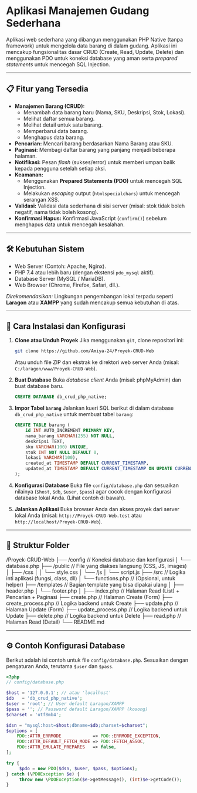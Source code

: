 # Aplikasi Manajemen Gudang Sederhana

Aplikasi web sederhana yang dibangun menggunakan PHP Native (tanpa framework) untuk mengelola data barang di dalam gudang. Aplikasi ini mencakup fungsionalitas dasar CRUD (Create, Read, Update, Delete) dan menggunakan PDO untuk koneksi database yang aman serta *prepared statements* untuk mencegah SQL Injection.

---

## 📋 Fitur yang Tersedia

* **Manajemen Barang (CRUD):**
    * Menambah data barang baru (Nama, SKU, Deskripsi, Stok, Lokasi).
    * Melihat daftar semua barang.
    * Melihat detail untuk satu barang.
    * Memperbarui data barang.
    * Menghapus data barang.
* **Pencarian:** Mencari barang berdasarkan Nama Barang atau SKU.
* **Paginasi:** Membagi daftar barang yang panjang menjadi beberapa halaman.
* **Notifikasi:** Pesan *flash* (sukses/error) untuk memberi umpan balik kepada pengguna setelah setiap aksi.
* **Keamanan:**
    * Menggunakan **Prepared Statements (PDO)** untuk mencegah SQL Injection.
    * Melakukan *escaping* output (`htmlspecialchars`) untuk mencegah serangan XSS.
* **Validasi:** Validasi data sederhana di sisi server (misal: stok tidak boleh negatif, nama tidak boleh kosong).
* **Konfirmasi Hapus:** Konfirmasi JavaScript (`confirm()`) sebelum menghapus data untuk mencegah kesalahan.

---

## 🛠️ Kebutuhan Sistem

* Web Server (Contoh: Apache, Nginx).
* PHP 7.4 atau lebih baru (dengan ekstensi `pdo_mysql` aktif).
* Database Server (MySQL / MariaDB).
* Web Browser (Chrome, Firefox, Safari, dll.).

*Direkomendasikan:* Lingkungan pengembangan lokal terpadu seperti **Laragon** atau **XAMPP** yang sudah mencakup semua kebutuhan di atas.

---

## 🚀 Cara Instalasi dan Konfigurasi

1.  **Clone atau Unduh Proyek**
    Jika menggunakan `git`, clone repositori ini:
    ```bash
    git clone https://github.com/Amiya-24/Proyek-CRUD-Web
    ```
    Atau unduh file ZIP dan ekstrak ke direktori web server Anda (misal: `C:/laragon/www/Proyek-CRUD-Web`).

2.  **Buat Database**
    Buka *database client* Anda (misal: phpMyAdmin) dan buat database baru.
    ```sql
    CREATE DATABASE db_crud_php_native;
    ```

3.  **Impor Tabel `barang`**
    Jalankan kueri SQL berikut di dalam database `db_crud_php_native` untuk membuat tabel `barang`:
    ```sql
    CREATE TABLE barang (
        id INT AUTO_INCREMENT PRIMARY KEY,
        nama_barang VARCHAR(255) NOT NULL,
        deskripsi TEXT,
        sku VARCHAR(100) UNIQUE,
        stok INT NOT NULL DEFAULT 0,
        lokasi VARCHAR(100),
        created_at TIMESTAMP DEFAULT CURRENT_TIMESTAMP,
        updated_at TIMESTAMP DEFAULT CURRENT_TIMESTAMP ON UPDATE CURRENT_TIMESTAMP
    );
    ```

4.  **Konfigurasi Database**
    Buka file `config/database.php` dan sesuaikan nilainya (`$host`, `$db`, `$user`, `$pass`) agar cocok dengan konfigurasi database lokal Anda. (Lihat contoh di bawah).

5.  **Jalankan Aplikasi**
    Buka browser Anda dan akses proyek dari server lokal Anda (misal: `http://Proyek-CRUD-Web.test` atau `http://localhost/Proyek-CRUD-Web`).

---

## 📁 Struktur Folder
/Proyek-CRUD-Web
├── /config         // Koneksi database dan konfigurasi
│   └── database.php
├── /public         // File yang diakses langsung (CSS, JS, images)
│   ├── /css
│   │   └── style.css
│   └── /js
│       └── script.js
├── /src            // Logika inti aplikasi (fungsi, class, dll)
│   └── functions.php   // (Opsional, untuk helper)
├── /templates      // Bagian template yang bisa dipakai ulang
│   ├── header.php
│   └── footer.php
│
├── index.php       // Halaman Read (List) + Pencarian + Paginasi
├── create.php      // Halaman Create (Form)
├── create_process.php // Logika backend untuk Create
├── update.php        // Halaman Update (Form)
├── update_process.php // Logika backend untuk Update
├── delete.php       // Logika backend untuk Delete
├── read.php      // Halaman Read (Detail)
└── README.md

---

## ⚙️ Contoh Konfigurasi Database

Berikut adalah isi contoh untuk file `config/database.php`. Sesuaikan dengan pengaturan Anda, terutama `$user` dan `$pass`.

```php
<?php
// config/database.php

$host = '127.0.0.1'; // atau 'localhost'
$db   = 'db_crud_php_native';
$user = 'root'; // User default Laragon/XAMPP
$pass = ''; // Password default Laragon/XAMPP (kosong)
$charset = 'utf8mb4';

$dsn = "mysql:host=$host;dbname=$db;charset=$charset";
$options = [
    PDO::ATTR_ERRMODE            => PDO::ERRMODE_EXCEPTION,
    PDO::ATTR_DEFAULT_FETCH_MODE => PDO::FETCH_ASSOC,
    PDO::ATTR_EMULATE_PREPARES   => false,
];

try {
     $pdo = new PDO($dsn, $user, $pass, $options);
} catch (\PDOException $e) {
     throw new \PDOException($e->getMessage(), (int)$e->getCode());
}